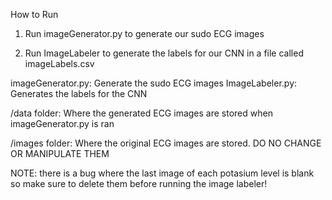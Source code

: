 How to Run

1. Run imageGenerator.py to generate our sudo ECG images

2. Run ImageLabeler to generate the labels for our CNN in a file called imageLabels.csv

imageGenerator.py: Generate the sudo ECG images
ImageLabeler.py: Generates the labels for the CNN

/data folder: Where the generated ECG images are stored when imageGenerator.py is ran

/images folder: Where the original ECG images are stored. DO NO CHANGE OR MANIPULATE THEM

NOTE: there is a bug where the last image of each potasium level is blank so make sure to delete them before running the image labeler!
